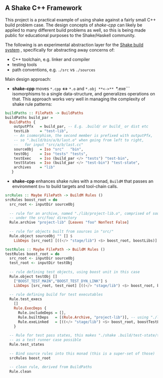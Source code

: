 A Shake C++ Framework 
---------------------------
This project is a practical example of using shake against a fairly small C++
build problem case. The design concepts of *shake-cpp* can likely be applied to
many different build problems as well, so this is being made public for
educational purposes to the Shake/Haskell community.

The following is an experimental abstraction layer for the [Shake build system](https://hackage.haskell.org/package/shake) , specifically for abstracting away concerns of:
  
  * C++ toolchain, e.g. linker and compiler
  * testing tools
  * path conventions, e.g. ``./src`` vs ``./sources`` 

Main design approach:
    
  * **shake-cpp** moves ```*.cpp``` **<->** ```*.o``` and ```*.obj **<->** ```*.exe``` isomorphisms to a single data-structure, and generalizes operations on that. This approach works very well in managing the complexity of shake rule patterns:

```haskell
buildPaths :: FilePath -> BuildPaths 
buildPaths build_par =  
  BuildPaths {  
    outputPfx   = build_par, -- E.g. .build/ or build_ or dist etc
    testLib     = "test-lib",
    -- An isomorphism, the second member is prefixed with outputPfx,
    -- so ".build/bin/a/b/last.o" when going from left to right,
    --   for input "src/a/b/last.cc"
    sourceObj   = Iso "src"   "bin", 
    testObj     = Iso "tests" "tests", 
    testExec    = Iso (build_par </> "tests") "test-bin",
    testStates  = Iso (build_par </> "test-bin") "test-state",
    archives    = "lib"
   }
```

  * **shake-cpp** enhances shake rules with a monad, ```BuildM``` that passes an environment ``Env`` to build targets and tool-chain calls.


```haskell
srcRules :: Maybe FilePath -> BuildM Rules ()
srcRules boost_root = do 
  src_root <- inputDir sourceObj
  
  -- rule for an archive, named "./lib/project-lib.o", comprised of sources
  -- under the src/foo/ directory
  Rule.archive "project-lib" [Leaves "foo" NonTest False]
  
  -- rule for objects built from sources in "src/"
  Rule.object sourceObj "" [] $
    LibDeps [src_root] [((</> "stage/lib") <$> boost_root, boostLibs)]

testRules :: Maybe FilePath -> BuildM Rules ()
testRules boost_root = do 
  src_root <- inputDir sourceObj
  test_root <- inputDir testObj
  
  -- rule defining test objects, using boost unit in this case
  Rule.object testObj [] 
    ["BOOST_TEST_MAIN","BOOST_TEST_DYN_LINK"] $
    LibDeps [src_root, test_root] [((</> "stage/lib") <$> boost_root, boostLibs)]
  
  -- rule defining build for test executables
  Rule.test_execs
    []
    Rule.ExecDeps {
      Rule.includeDeps = [],
      Rule.builtDeps   = [(Rule.Archive, "project-lib")], -- using "./lib/project-lib.o"
      Rule.exeLinked   = [((</> "stage/lib") <$> boost_root, boostTestLibs)]
    }
  
  -- Rule for test pass states, this makes "./shake .build/test-state/test_example.pass" 
  -- as a test runner case possible
  Rule.test_states 
  
  -- Bind source rules into this monad (this is a super-set of those)
  srcRules boost_root
  
  -- clean rule, derived from BuildPaths
  Rule.clean
```
